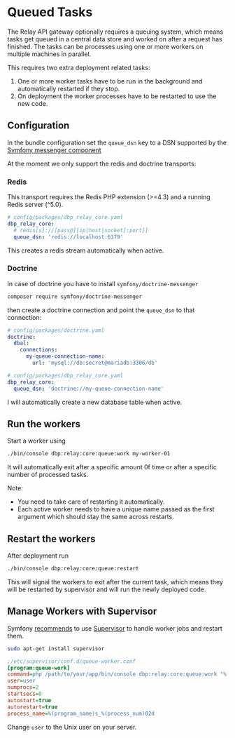 # Queued Tasks

The Relay API gateway optionally requires a queuing system, which means tasks
get queued in a central data store and worked on after a request has finished.
The tasks can be processes using one or more workers on multiple machines in
parallel.

This requires two extra deployment related tasks:

1) One or more worker tasks have to be run in the background and automatically
   restarted if they stop.
2) On deployment the worker processes have to be restarted to use the new code.

## Configuration

In the bundle configuration set the `queue_dsn` key to a DSN supported by the
[Symfony messenger component](https://symfony.com/doc/current/messenger.html)

At the moment we only support the redis and doctrine transports:

### Redis

This transport requires the Redis PHP extension (>=4.3) and a running Redis server (^5.0).

```yaml
# config/packages/dbp_relay_core.yaml
dbp_relay_core:
  # redis[s]://[pass@][ip|host|socket[:port]]
  queue_dsn: 'redis://localhost:6379'
```

This creates a redis stream automatically when active.

### Doctrine

In case of doctrine you have to install `symfony/doctrine-messenger`

```bash
composer require symfony/doctrine-messenger
```

then create a doctrine connection and point the `queue_dsn` to that connection:

```yaml
# config/packages/doctrine.yaml
doctrine:
  dbal:
    connections:
      my-queue-connection-name:
        url: 'mysql://db:secret@mariadb:3306/db'
```

```yaml
# config/packages/dbp_relay_core.yaml
dbp_relay_core:
  queue_dsn: 'doctrine://my-queue-connection-name'
```

I will automatically create a new database table when active.

## Run the workers

Start a worker using

```bash
./bin/console dbp:relay:core:queue:work my-worker-01
```

It will automatically exit after a specific amount 0f time or after a specific
number of processed tasks.

Note:

* You need to take care of restarting it automatically.
* Each active worker needs to have a unique name passed as the first argument
  which should stay the same across restarts.


## Restart the workers

After deployment run

```bash
./bin/console dbp:relay:core:queue:restart
```

This will signal the workers to exit after the current task, which means they
will be restarted by supervisor and will run the newly deployed code.


## Manage Workers with Supervisor

Symfony
[recommends](https://symfony.com/doc/current/messenger.html#supervisor-configuration)
to use [Supervisor](http://supervisord.org/) to handle worker jobs and restart them.

```bash
sudo apt-get install supervisor
```

```ini
;/etc/supervisor/conf.d/queue-worker.conf
[program:queue-work]
command=php /path/to/your/app/bin/console dbp:relay:core:queue:work "%(program_name)s_%(process_num)02d"
user=user
numprocs=2
startsecs=0
autostart=true
autorestart=true
process_name=%(program_name)s_%(process_num)02d
```

Change `user` to the Unix user on your server.